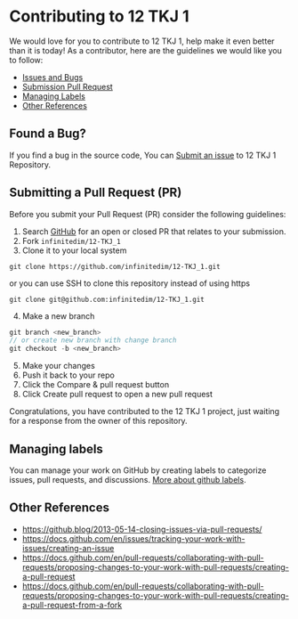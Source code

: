 # Contributing to 12 TKJ 1

We would love for you to contribute to 12 TKJ 1, help make it even better than it is today!
As a contributor, here are the guidelines we would like you to follow:

 - [Issues and Bugs](#issue) 
 - [Submission Pull Request](#submit-pr)
 - [Managing Labels](#managing-labels)
 - [Other References](#other-references)

## <a name="issue"></a> Found a Bug?

If you find a bug in the source code, You can <a href="https://github.com/infinitedim/12-TKJ_1/issues">Submit an issue</a> to 12 TKJ 1 Repository.

## <a name="submit-pr"></a> Submitting a Pull Request (PR)

Before you submit your Pull Request (PR) consider the following guidelines:

1. Search [GitHub](https://github.com/infinitedim/12-TKJ_1/pulls) for an open or closed PR that relates to your submission.
2. Fork `infinitedim/12-TKJ_1`
3. Clone it to your local system 
```shell
git clone https://github.com/infinitedim/12-TKJ_1.git
```
or you can use SSH to clone this repository instead of using https
```shell
git clone git@github.com:infinitedim/12-TKJ_1.git
```
4. Make a new branch
```js
git branch <new_branch>
// or create new branch with change branch
git checkout -b <new_branch>
```
5. Make your changes
6. Push it back to your repo
7. Click the Compare & pull request button
8. Click Create pull request to open a new pull request

Congratulations, you have contributed to the 12 TKJ 1 project, just waiting for a response from the owner of this repository.

## <a name="managing-labels"></a> Managing labels
You can manage your work on GitHub by creating labels to categorize issues, pull requests, and discussions. [More about github labels](https://docs.github.com/en/issues/using-labels-and-milestones-to-track-work/managing-labels).

## <a name="other-references"></a> Other References
- https://github.blog/2013-05-14-closing-issues-via-pull-requests/
- https://docs.github.com/en/issues/tracking-your-work-with-issues/creating-an-issue
- https://docs.github.com/en/pull-requests/collaborating-with-pull-requests/proposing-changes-to-your-work-with-pull-requests/creating-a-pull-request
- https://docs.github.com/en/pull-requests/collaborating-with-pull-requests/proposing-changes-to-your-work-with-pull-requests/creating-a-pull-request-from-a-fork